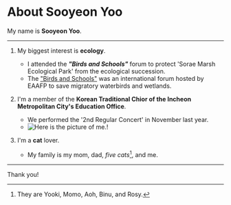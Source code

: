 
# About Sooyeon Yoo

My name is **Sooyeon Yoo**.

***

1. My biggest interest is **ecology**.
   - I attended the ***"Birds and Schools"*** forum to protect 'Sorae Marsh Ecological Park' from the ecological succession.
   - The ["Birds and Schools"](https://foundation.eaaflyway.net/%EC%A0%9C1%ED%9A%8C-%EB%8F%99%EC%95%84%EC%8B%9C%EC%95%84-%EB%8C%80%EC%96%91%EC%A3%BC-%EC%B2%A0%EC%83%88%EC%9D%B4%EB%8F%99%EA%B2%BD%EB%A1%9C-%EC%83%88%EC%99%80-%ED%95%99%EA%B5%90/) was an international forum hosted by EAAFP to save migratory waterbirds and wetlands.

2. I'm a member of the **Korean Traditional Chior of the Incheon Metropolitan City's Education Office**.
   - We performed the '2nd Regular Concert' in November last year.
   - ![Here is the picture of me.!](https://www.ice.go.kr/upload/board/552/2023/11/7987993c78ece203840329830553c081.jpg)

3. I'm a **cat** lover.
   - My family is my mom, dad, *five cats*[^1], and me.
     [^1]: They are Yooki, Momo, Aoh, Binu, and Rosy.

***

Thank you!
